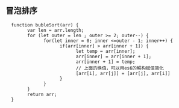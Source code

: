 ## 冒泡排序

      function bubleSort(arr) {
            var len = arr.length;
            for (let outer = len ; outer >= 2; outer--) {
                  for(let inner = 0; inner <=outer - 1; inner++) {
                        if(arr[inner] > arr[inner + 1]) {
                              let temp = arr[inner];
                              arr[inner] = arr[inner + 1];
                              arr[inner + 1] = temp;
                              // 上面的换值，可以用es6的解构赋值简化
                              [arr[i], arr[j]] = [arr[j], arr[i]]
                        }
                  }
            }
            return arr;
      }
